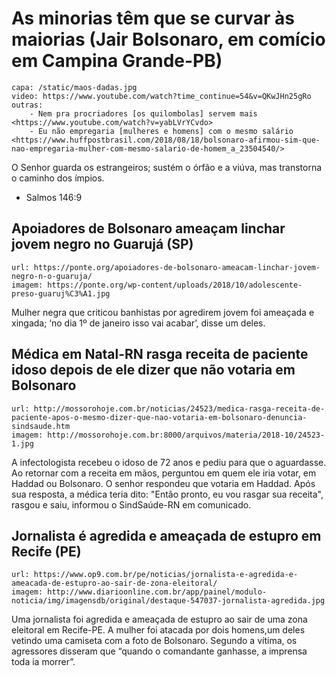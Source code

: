 # As minorias têm que se curvar às maiorias (Jair Bolsonaro, em comício em Campina Grande-PB)

    capa: /static/maos-dadas.jpg
    video: https://www.youtube.com/watch?time_continue=54&v=QKwJHn25gRo
    outras:
        - Nem pra procriadores [os quilombolas] servem mais <https://www.youtube.com/watch?v=yabLVrYCvdo>
        - Eu não empregaria [mulheres e homens] com o mesmo salário <https://www.huffpostbrasil.com/2018/08/18/bolsonaro-afirmou-sim-que-nao-empregaria-mulher-com-mesmo-salario-de-homem_a_23504540/>


O Senhor guarda os estrangeiros; sustém o órfão e a viúva, mas transtorna o caminho dos ímpios.
- Salmos 146:9


## Apoiadores de Bolsonaro ameaçam linchar jovem negro no Guarujá (SP)

    url: https://ponte.org/apoiadores-de-bolsonaro-ameacam-linchar-jovem-negro-n-o-guaruja/
    imagem: https://ponte.org/wp-content/uploads/2018/10/adolescente-preso-guaruj%C3%A1.jpg

Mulher negra que criticou banhistas por agredirem jovem foi ameaçada e xingada; ‘no dia 1º de janeiro isso vai acabar’, disse um deles.


## Médica em Natal-RN rasga receita de paciente idoso depois de ele dizer que não votaria em Bolsonaro

    url: http://mossorohoje.com.br/noticias/24523/medica-rasga-receita-de-paciente-apos-o-mesmo-dizer-que-nao-votaria-em-bolsonaro-denuncia-sindsaude.htm
    imagem: http://mossorohoje.com.br:8000/arquivos/materia/2018-10/24523-1.jpg

A infectologista recebeu o idoso de 72 anos e pediu para que o aguardasse. Ao
retornar com a receita em mãos, perguntou em quem ele iria votar, em Haddad ou
Bolsonaro. O senhor respondeu que votaria em Haddad. Após sua resposta, a médica
teria dito: "Então pronto, eu vou rasgar sua receita", rasgou e saiu, informou
o SindSaúde-RN em comunicado.


## Jornalista é agredida e ameaçada de estupro em Recife (PE)

    url: https://www.op9.com.br/pe/noticias/jornalista-e-agredida-e-ameacada-de-estupro-ao-sair-de-zona-eleitoral/
    imagem: http://www.diarioonline.com.br/app/painel/modulo-noticia/img/imagensdb/original/destaque-547037-jornalista-agredida.jpg

Uma jornalista foi agredida e ameaçada de estupro ao sair de uma zona eleitoral em Recife-PE. A mulher foi atacada por dois homens,um deles vetindo uma camiseta com a foto de Bolsonaro. Segundo a vítima, os agressores disseram que “quando o comandante ganhasse, a imprensa toda ia morrer”.